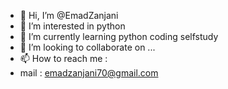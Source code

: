 - 👋 Hi, I’m @EmadZanjani
- 👀 I’m interested in python
- 🌱 I’m currently learning python coding selfstudy
- 💞️ I’m looking to collaborate on ...
- 📫 How to reach me :
- mail : emadzanjani70@gmail.com

<!---
EmadZanjani/EmadZanjani is a ✨ special ✨ repository because its `README.md` (this file) appears on your GitHub profile.
You can click the Preview link to take a look at your changes.
--->

